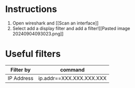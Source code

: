 # Instructions

1. Open wireshark and [[Scan an interface]]
2. Select add a display filter and add a filter![[Pasted image 20240904093023.png]]

# Useful filters

| Filter by  | command                  |
| ---------- | ------------------------ |
| IP Address | ip.addr==XXX.XXX.XXX.XXX |
